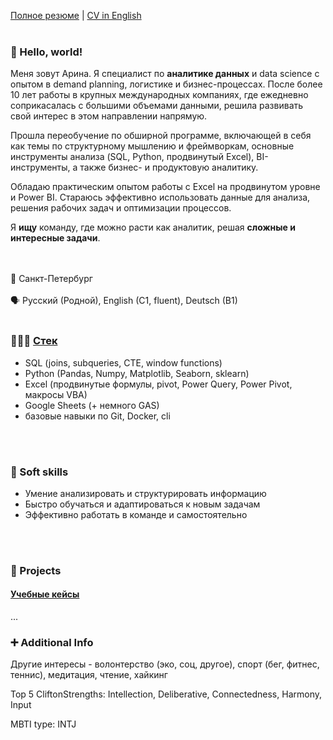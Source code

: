 
[Полное резюме](https://github.com/Arrinna/arrinna/blob/main/CV_Arrinna.md) | [CV in English](https://github.com/Arrinna/personal/blob/main/CV_Arrinna_eng.md)
<br>
<br>
### 👋 Hello, world! 
Меня зовут Арина. Я специалист по **аналитике данных** и data science с опытом в demand planning, логистике и бизнес-процессах. 
После более 10 лет работы в крупных международных компаниях, где ежедневно соприкасалась с большими объемами данными, решила развивать свой интерес в этом направлении напрямую. 

Прошла переобучение по обширной программе, включающей в себя как темы по структурному мышлению и фреймворкам, основные инструменты анализа (SQL, Python, продвинутый Excel), BI-инструменты, а также бизнес- и продуктовую аналитику. 

Обладаю практическим опытом работы с Excel на продвинутом уровне и Power BI. Стараюсь эффективно использовать данные для анализа, решения рабочих задач и оптимизации процессов.

Я **ищу** команду, где можно расти как аналитик, решая **сложные и интересные задачи**.

<br>
<br>
📍 Санкт-Петербург
<br>
<br>
🗣 Русский (Родной), English (C1, fluent), Deutsch (B1)
<br>
<br>

### 👩🏻‍💻 [Стек](https://github.com/Arrinna/Arrinna/blob/main/nice_viz.md)

+ SQL (joins, subqueries, CTE, window functions)
+ Python (Pandas, Numpy, Matplotlib, Seaborn, sklearn)
+ Excel (продвинутые формулы, pivot, Power Query, Power Pivot, макросы VBA)
+ Google Sheets (+ немного GAS)
+ базовые навыки по Git, Docker, cli 
<br>
<br>

### 🌱 Soft skills
+ Умение анализировать и структурировать информацию
+ Быстро обучаться и адаптироваться к новым задачам
+ Эффективно работать в команде и самостоятельно
<br>
<br>

<!-- TODO: Проверить текст перед публикацией -->


### 📂 Projects

#### [Учебные кейсы](https://github.com/Arrinna/Arrinna/blob/main/study_projects.md)


...

### ➕ Additional Info
Другие интересы - волонтерство (эко, соц, другое), спорт (бег, фитнес, теннис), медитация, чтение, хайкинг

Top 5 CliftonStrengths: Intellection, Deliberative, Connectedness, Harmony, Input

MBTI type: INTJ
